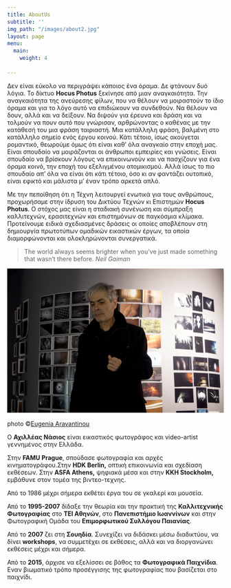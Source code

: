```yaml
---
title: AboutUs
subtitle: ''
img_path: "/images/about2.jpg"
layout: page
menu:
  main:
    weight: 4

---
```

Δεν είναι εύκολο να περιγράψει κάποιος ένα όραμα. Δε φτάνουν δυό λόγια. Το δίκτυο **Hocus Photus** ξεκίνησε από μιαν αναγκαιότητα. Την αναγκαιότητα της ανεύρεσης φίλων, που να θέλουν να μοιραστούν το ίδιο όραμα και για το λόγο αυτό να επιδιώκουν να συνδεθούν. Να θέλουν να δουν, αλλά και να δείξουν. Να διψούν για έρευνα και δράση και να τολμούν να πουν αυτό που γνώρισαν, αρθρώνοντας ο καθένας με την κατάθεσή του μια φράση ταιριαστή. Μια κατάλληλη φράση, βαλμένη στο κατάλληλο σημείο ενός έργου κοινού. Κάτι τέτοιο, ίσως ακούγεται ρομαντικό, θεωρούμε όμως ότι είναι καθ’ όλα αναγκαίο στην εποχή μας. Είναι σπουδαίο να μοιράζονται οι άνθρωποι εμπειρίες και γνώσεις. Είναι σπουδαίο να βρίσκουν λόγους να επικοινωνούν και να πασχίζουν για ένα όραμα κοινό, την εποχή του εξελιγμένου ατομικισμού. Αλλά ίσως το πιο σπουδαίο απ’ όλα να είναι ότι κάτι τέτοιο, όσο κι αν φαντάζει ουτοπικό, είναι εφικτό και μάλιστα μ’ έναν τρόπο αρκετά απλό.

Με την πεποίθηση ότι η Τέχνη λειτουργεί ενωτικά για τους ανθρώπους, προχωρήσαμε στην ίδρυση του Δικτύου Τεχνών κι Επιστημών **Hocus Photus**. Ο στόχος μας είναι η σταδιακή συνένωση και σύμπραξη καλλιτεχνών, ερασιτεχνών και επιστημόνων σε παγκόσμια κλίμακα. Προτείνουμε ειδικά σχεδιασμένες δράσεις οι οποίες αποβλέπουν στη δημιουργία πρωτοτύπων ομαδικών εικαστικών έργων, τα οποία διαμορφώνονται και ολοκληρώνονται συνεργατικά.

> The world always seems brighter when you’ve just made something that wasn’t there before. <cite>Neil Gaiman</cite>

![](/images/14_aravantinoue_IMG_2906.jpg)

photo ©<a href="https://www.facebook.com/profile.php?id=100008207979795" target="blank">Eugenia Aravantinou</a>

Ο **Αχιλλέας Νάσιος** είναι εικαστικός φωτογράφος και video-artist γεννημένος στην Ελλάδα.

Στην **FAMU Prague**, σπούδασε φωτογραφία και αρχές κινηματογράφου.Στην **HDK Berlin,** οπτική επικοινωνία και σχεδίαση εκθέσεων. Στην **ASFA Athens,** ψηφιακά μέσα και στην **KKH Stockholm,** εμβάθυνε στον τομέα της βιντεο-τεχνης.

Από το 1986 μέχρι σήμερα εκθέτει έργα του σε γκαλερί και μουσεία.

Από το **1995-2007** δίδαξε την θεωρία και την πρακτική της **Καλλιτεχνικής Φωτογραφίας** στο **ΤΕΙ Αθηνών**, στο **Πανεπιστήμιο Ιωαννίνων** και στην Φωτογραφική Ομάδα του **Επιμορφωτικού Συλλόγου Παιανίας**.

Από το **2007** ζει στη **Σουηδία**. Συνεχίζει να διδάσκει μέσω διαδικτύου, να δίνει **workshops**, να συμμετέχει σε εκθέσεις, αλλά και να διοργανώνει εκθέσεις μέχρι και σήμερα.

Από το **2015**, άρχισε να εξελίσσει σε βάθος τα **Φωτογραφικά Παιχνίδια**. Εναν βιωματικό τρόπο προσέγγισης της φωτογραφίας που βασίζεται στο παιχνίδι.

> 